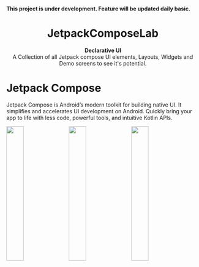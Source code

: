 <h4 >This project is under development. Feature will be updated daily basic.</h4>
<h1 align="center">JetpackComposeLab</h1>
<div align="center">
  <strong>Declarative UI</strong>
</div>
<div align="center">
  A Collection of all Jetpack compose UI elements, Layouts, Widgets and Demo screens to see it's potential.
</div>
<div></div>

# Jetpack Compose
Jetpack Compose is Android’s modern toolkit for building native UI. It simplifies and accelerates UI development on Android. Quickly bring your app to life with less code, powerful tools, and intuitive Kotlin APIs.

<!-- <td>
   <tr>
    <th><img src="https://github.com/kamrul3288/JetpackComposeLab/assets/27208120/1a0af875-5a83-4db8-bc39-9b37caefa56e"/></th>
    <th><img src="https://github.com/kamrul3288/JetpackComposeLab/assets/27208120/1a0af875-5a83-4db8-bc39-9b37caefa56e"/></th>
    <th><img src="https://github.com/kamrul3288/JetpackComposeLab/assets/27208120/1a0af875-5a83-4db8-bc39-9b37caefa56e"/></th>
  </tr>
</td> -->

<p align="left">
  <img src="https://github.com/kamrul3288/JetpackComposeLab/assets/27208120/1a0af875-5a83-4db8-bc39-9b37caefa56e" width="30%">
  &nbsp;
  <img src="https://github.com/kamrul3288/JetpackComposeLab/assets/27208120/1a0af875-5a83-4db8-bc39-9b37caefa56e" width="30%">
  &nbsp;
  <img src="https://github.com/kamrul3288/JetpackComposeLab/assets/27208120/1a0af875-5a83-4db8-bc39-9b37caefa56e" width="30%">
</p>

